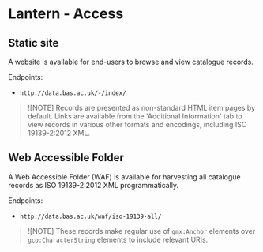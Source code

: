 # Lantern - Access

## Static site

A website is available for end-users to browse and view catalogue records.

Endpoints:

- `http://data.bas.ac.uk/-/index/`

> ![NOTE]
> Records are presented as non-standard HTML item pages by default. Links are available from the
> 'Additional Information' tab to view records in various other formats and encodings, including ISO 19139-2:2012 XML.

## Web Accessible Folder

A Web Accessible Folder (WAF) is available for harvesting all catalogue records as ISO 19139-2:2012 XML programmatically.

Endpoints:

- `http://data.bas.ac.uk/waf/iso-19139-all/`

> ![NOTE]
> These records make regular use of `gmx:Anchor` elements over `gco:CharacterString` elements to include relevant URIs.
